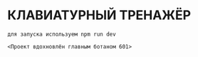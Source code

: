 # КЛАВИАТУРНЫЙ ТРЕНАЖЁР
    для запуска используем npm run dev

    <Проект вдохновлён главным ботаном 601>